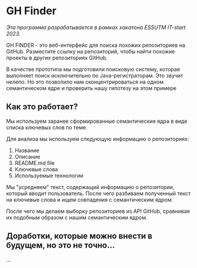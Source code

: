# GH Finder
*Эта программа разрабатывается в рамках хакатона ESSUTM IT-start 2023.*

GH FINDER - это веб-интерфейс для поиска похожих репозиториев на GitHub. Разместите ссылку на репозиторий, чтобы найти похожие проекты в других репозиториях GitHub.

В качестве прототипа мы подготовили поисковую систему, которая выполняет поиск исключительно по Java-регистраторам. Это звучит нелепо. Но это позволило нам сконцентрироваться на одном семантическом ядре и проверить нашу гипотезу на этом примере

## Как это работает?
Мы используем заранее сформированные семантические ядра в виде списка ключевых слов по теме. 

Для анализа мы используем следующую информацию о репозиториях:
1. Название
2. Описание
3. README.md file
4. Ключевые слова
5. Используемые технологии

Мы "усредняем" текст, содержащий информацию о репозитории, который вводит пользователь. После чего разбиваем полученный текст на ключевые слова и ищем совпадения с семантическим ядром.

После чего мы делаем выборку репозиториев из API GitHub, сравнивая их подобным образом с нашим семантическим ядром.

## Доработки, которые можно внести в будущем, но это не точно...
...
